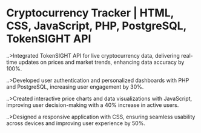 # Cryptocurrency Tracker | HTML, CSS, JavaScript, PHP, PostgreSQL, TokenSIGHT API
..>Integrated TokenSIGHT API for live cryptocurrency data, delivering real-time updates on prices and market trends, enhancing data accuracy by 100%.

..>Developed user authentication and personalized dashboards with PHP and PostgreSQL, increasing user engagement by 30%.

..>Created interactive price charts and data visualizations with JavaScript, improving user decision-making with a 40% increase in active users.

..>Designed a responsive application with CSS, ensuring seamless usability across devices and improving user experience by 50%.
